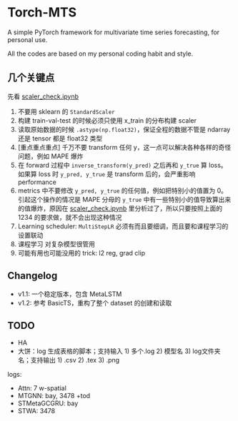 # Torch-MTS
A simple PyTorch framework for multivariate time series forecasting, for personal use.

All the codes are based on my personal coding habit and style.

## 几个关键点

先看 [scaler_check.ipynb](scaler_check.ipynb)

1. 不要用 sklearn 的 `StandardScaler`
2. 构建 train-val-test 的时候必须只使用 x_train 的分布构建 scaler
3. 读取原始数据的时候 `.astype(np.float32)`，保证全程的数据不管是 ndarray 还是 tensor 都是 float32 类型
4. [重点重点重点] 千万不要 transform 任何 y，这一点可以解决各种各样的奇怪问题，例如 MAPE 爆炸
5. 在 forward 过程中 `inverse_transform(y_pred)` 之后再和 `y_true` 算 loss。如果算 loss 时 `y_pred, y_true` 是 transform 后的，会严重影响 performance
6. metrics 中不要修改 `y_pred, y_true` 的任何值，例如把特别小的值置为 0。引起这个操作的情况是 MAPE 分母的 `y_true` 中有一些特别小的值导致算出来的值爆炸，原因在 [scaler_check.ipynb](scaler_check.ipynb) 里分析过了，所以只要按照上面的 1234 的要求做，就不会出现这种情况
7. Learning scheduler: `MultiStepLR` 必须有而且要细调，而且要和课程学习的设置联动
8. 课程学习 对复杂模型很管用
9. 可能有用也可能没用的 trick: l2 reg, grad clip

## Changelog
* v1.1: 一个稳定版本，包含 MetaLSTM
* v1.2: 参考 BasicTS，重构了整个 dataset 的创建和读取

## TODO

- HA
- 大饼：log 生成表格的脚本；支持输入 1) 多个.log 2) 模型名 3) log文件夹名；支持输出 1) .csv 2) .tex 3) .png

logs:

- Attn: 7 w-spatial
- MTGNN: bay, 3478 +tod
- STMetaGCGRU: bay
- STWA: 3478
